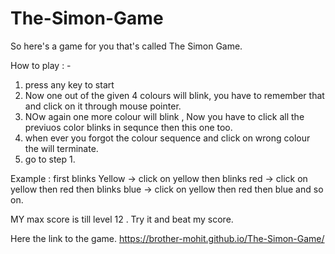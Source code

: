 # The-Simon-Game

So here's a game for you that's called The Simon Game.

How to play : -
1. press any key to start
2. Now one out of the given 4 colours will blink, you have to remember that and click on it through mouse pointer.
3. NOw again one more colour will blink , Now you have to click all the previuos color blinks in sequnce then this one too.
4. when ever you forgot the colour sequence and click on wrong colour the will terminate.
5. go to step 1.

Example :  first blinks Yellow -> click on yellow
           then blinks red     -> click on yellow then red
           then  blinks blue    -> click on yellow then red then blue
           and so on.
           
 MY max score is till level 12 . Try it and beat my score.           

Here the link to the game. https://brother-mohit.github.io/The-Simon-Game/



